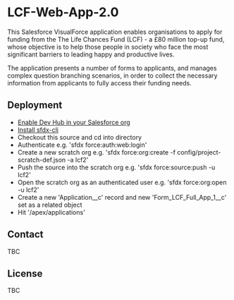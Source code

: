 # LCF-Web-App-2.0

This Salesforce VisualForce application enables organisations to apply for funding from the The Life Chances Fund (LCF) - a £80 million top-up fund, whose objective is to help those people in society who face the most significant barriers to leading happy and productive lives.

The application presents a number of forms to applicants, and manages complex question branching scenarios, in order to collect the necessary information from applicants to fully access their funding needs.

## Deployment

* [Enable Dev Hub in your Salesforce org](https://developer.salesforce.com/docs/atlas.en-us.sfdx_setup.meta/sfdx_setup/sfdx_setup_enable_devhub.htm)
* [Install sfdx-cli](https://developer.salesforce.com/tools/sfdxcli)
* Checkout this source and cd into directory
* Authenticate e.g. 'sfdx force:auth:web:login'
* Create a new scratch org e.g. 'sfdx force:org:create -f config/project-scratch-def.json -a lcf2'
* Push the source into the scratch org e.g. 'sfdx force:source:push -u lcf2'
* Open the scratch org as an authenticated user e.g. 'sfdx force:org:open -u lcf2'
* Create a new 'Application__c' record and new 'Form_LCF_Full_App_1__c' set as a related object
* Hit '/apex/applications'

## Contact

TBC

## License

TBC